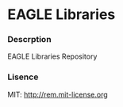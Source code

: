 EAGLE Libraries
===============

### Descrption

EAGLE Libraries Repository


### Lisence

MIT: http://rem.mit-license.org
